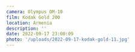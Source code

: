 ```yaml
---
camera: Olympus OM-10
film: Kodak Gold 200
location: Armenia
description: ''
date: 2022-09-17 23:00:09
photo: '/uploads/2022-09-17-kodak-gold-11.jpg'
---
```

